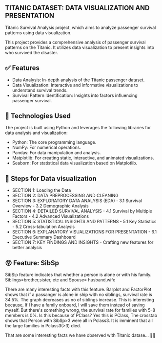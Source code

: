 ## TITANIC DATASET: DATA VISUALIZATION AND PRESENTATION

Titanic Survival Analysis project, which aims to analyze passenger survival patterns using data visualization.

This project provides a comprehensive analysis of passenger survival patterns on the Titanic. It utilizes data visualization to present insights into who survived the disaster.

## ✅ Features

- Data Analysis: In-depth analysis of the Titanic passenger dataset.
- Data Visualization: Interactive and informative visualizations to understand survival trends.
- Survival Pattern Identification: Insights into factors influencing passenger survival.

## 🤖 Technologies Used

The project is built using Python and leverages the following libraries for data analysis and visualization:

- Python: The core programming language.
- NumPy: For numerical operations.
- Pandas: For data manipulation and analysis.
- Matplotlib: For creating static, interactive, and animated visualizations.
- Seaborn: For statistical data visualization based on Matplotlib.

## 📖 Steps for Data visualization

* SECTION 1: Loading the Data
* SECTION 2: DATA PREPROCESSING AND CLEANING
* SECTION 3: EXPLORATORY DATA ANALYSIS (EDA)
       - 3.1 Survival Overview
       - 3.2 Demographic Analysis
* SECTION 4: DETAILED SURVIVAL ANALYSIS
       - 4.1 Survival by Multiple Factors
       - 4.2 Advanced Visualizations
* SECTION 5: STATISTICAL INSIGHTS AND PATTERNS
       - 5.1 Key Statistics
       - 5.2 Cross-tabulation Analysis
* SECTION 6: EXPLANATORY VISUALIZATIONS FOR PRESENTATION
        - 6.1 Executive Summary Dashboard
* SECTION 7: KEY FINDINGS AND INSIGHTS
       - Crafting new features for better analysis

## 😲 Feature: SibSp

SibSip feature indicates that whether a person is alone or with his family. Siblings=brother,sister, etc and Spouse= husband,wife

There are many interesting facts with this feature. Barplot and FactorPlot shows that if a passanger is alone in ship with no siblings, survival rate is 34.5%. The graph decreases as no of siblings increase. This is interesting because, If I have a family onboard, I will save them instead of saving myself. But there's something wrong, the survival rate for families with 5-8 members is 0%. Is this because of PClass? Yes this is PClass, The crosstab shows that Person with SibSp>3 were all in Pclass3. It is imminent that all the large families in Pclass3(>3) died.

That are some interesting facts we have observed with Titanic datase... 🤔💡
